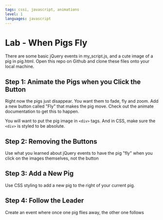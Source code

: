 ```yaml
---
tags: cssi, javascript, animations
level: 1
languages: javascript
---
```

# Lab - When Pigs Fly
There are some basic jQuery events in my_script.js, and a cute image of a pig in pig.html. Open this repo on Github and clone these files onto your local machine.


## Step 1: Animate the Pigs when you Click the Button
Right now the pigs just disappear. You want them to fade, fly and zoom. Add a new button called "Fly" that makes the pig move. Check out the animate documentation to get this to happen.

You will want to put the pig image in `<div>` tags. And in CSS, make sure the `<div>` is styled to be absolute.

## Step 2: Removing the Buttons
Use what you learned about jQuery events to have the pig "fly" when you click on the images themselves, not the button

## Step 3: Add a New Pig
Use CSS styling to add a new pig to the right of your current pig.

## Step 4: Follow the Leader
Create an event where once one pig flies away, the other one follows
